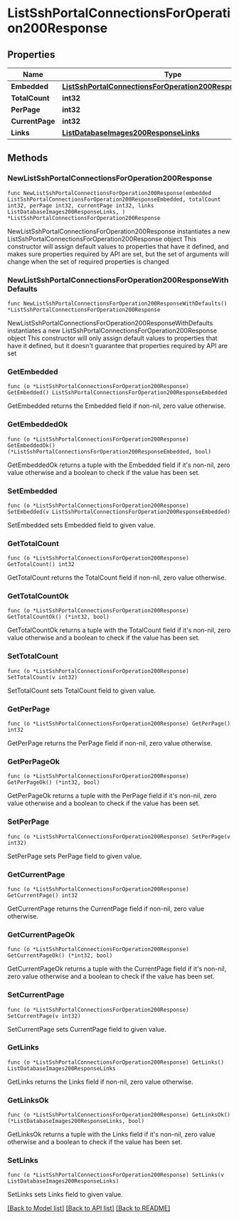 # ListSshPortalConnectionsForOperation200Response

## Properties

Name | Type | Description | Notes
------------ | ------------- | ------------- | -------------
**Embedded** | [**ListSshPortalConnectionsForOperation200ResponseEmbedded**](ListSshPortalConnectionsForOperation200ResponseEmbedded.md) |  | 
**TotalCount** | **int32** |  | 
**PerPage** | **int32** |  | 
**CurrentPage** | **int32** |  | 
**Links** | [**ListDatabaseImages200ResponseLinks**](ListDatabaseImages200ResponseLinks.md) |  | 

## Methods

### NewListSshPortalConnectionsForOperation200Response

`func NewListSshPortalConnectionsForOperation200Response(embedded ListSshPortalConnectionsForOperation200ResponseEmbedded, totalCount int32, perPage int32, currentPage int32, links ListDatabaseImages200ResponseLinks, ) *ListSshPortalConnectionsForOperation200Response`

NewListSshPortalConnectionsForOperation200Response instantiates a new ListSshPortalConnectionsForOperation200Response object
This constructor will assign default values to properties that have it defined,
and makes sure properties required by API are set, but the set of arguments
will change when the set of required properties is changed

### NewListSshPortalConnectionsForOperation200ResponseWithDefaults

`func NewListSshPortalConnectionsForOperation200ResponseWithDefaults() *ListSshPortalConnectionsForOperation200Response`

NewListSshPortalConnectionsForOperation200ResponseWithDefaults instantiates a new ListSshPortalConnectionsForOperation200Response object
This constructor will only assign default values to properties that have it defined,
but it doesn't guarantee that properties required by API are set

### GetEmbedded

`func (o *ListSshPortalConnectionsForOperation200Response) GetEmbedded() ListSshPortalConnectionsForOperation200ResponseEmbedded`

GetEmbedded returns the Embedded field if non-nil, zero value otherwise.

### GetEmbeddedOk

`func (o *ListSshPortalConnectionsForOperation200Response) GetEmbeddedOk() (*ListSshPortalConnectionsForOperation200ResponseEmbedded, bool)`

GetEmbeddedOk returns a tuple with the Embedded field if it's non-nil, zero value otherwise
and a boolean to check if the value has been set.

### SetEmbedded

`func (o *ListSshPortalConnectionsForOperation200Response) SetEmbedded(v ListSshPortalConnectionsForOperation200ResponseEmbedded)`

SetEmbedded sets Embedded field to given value.


### GetTotalCount

`func (o *ListSshPortalConnectionsForOperation200Response) GetTotalCount() int32`

GetTotalCount returns the TotalCount field if non-nil, zero value otherwise.

### GetTotalCountOk

`func (o *ListSshPortalConnectionsForOperation200Response) GetTotalCountOk() (*int32, bool)`

GetTotalCountOk returns a tuple with the TotalCount field if it's non-nil, zero value otherwise
and a boolean to check if the value has been set.

### SetTotalCount

`func (o *ListSshPortalConnectionsForOperation200Response) SetTotalCount(v int32)`

SetTotalCount sets TotalCount field to given value.


### GetPerPage

`func (o *ListSshPortalConnectionsForOperation200Response) GetPerPage() int32`

GetPerPage returns the PerPage field if non-nil, zero value otherwise.

### GetPerPageOk

`func (o *ListSshPortalConnectionsForOperation200Response) GetPerPageOk() (*int32, bool)`

GetPerPageOk returns a tuple with the PerPage field if it's non-nil, zero value otherwise
and a boolean to check if the value has been set.

### SetPerPage

`func (o *ListSshPortalConnectionsForOperation200Response) SetPerPage(v int32)`

SetPerPage sets PerPage field to given value.


### GetCurrentPage

`func (o *ListSshPortalConnectionsForOperation200Response) GetCurrentPage() int32`

GetCurrentPage returns the CurrentPage field if non-nil, zero value otherwise.

### GetCurrentPageOk

`func (o *ListSshPortalConnectionsForOperation200Response) GetCurrentPageOk() (*int32, bool)`

GetCurrentPageOk returns a tuple with the CurrentPage field if it's non-nil, zero value otherwise
and a boolean to check if the value has been set.

### SetCurrentPage

`func (o *ListSshPortalConnectionsForOperation200Response) SetCurrentPage(v int32)`

SetCurrentPage sets CurrentPage field to given value.


### GetLinks

`func (o *ListSshPortalConnectionsForOperation200Response) GetLinks() ListDatabaseImages200ResponseLinks`

GetLinks returns the Links field if non-nil, zero value otherwise.

### GetLinksOk

`func (o *ListSshPortalConnectionsForOperation200Response) GetLinksOk() (*ListDatabaseImages200ResponseLinks, bool)`

GetLinksOk returns a tuple with the Links field if it's non-nil, zero value otherwise
and a boolean to check if the value has been set.

### SetLinks

`func (o *ListSshPortalConnectionsForOperation200Response) SetLinks(v ListDatabaseImages200ResponseLinks)`

SetLinks sets Links field to given value.



[[Back to Model list]](../README.md#documentation-for-models) [[Back to API list]](../README.md#documentation-for-api-endpoints) [[Back to README]](../README.md)


